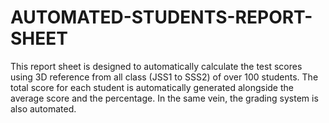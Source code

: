 # AUTOMATED-STUDENTS-REPORT-SHEET
This report sheet is designed to automatically calculate the test scores using 3D reference from all class (JSS1 to SSS2) of over 100 students. The total score for each student is automatically generated alongside the average score and the percentage. In the same vein, the grading system is also automated. 
